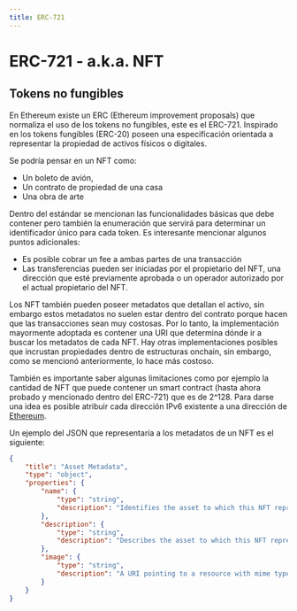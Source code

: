 ```yaml
---
title: ERC-721
---
```

# ERC-721 - a.k.a. NFT
## Tokens no fungibles
En Ethereum existe un ERC (Ethereum improvement proposals) que normaliza el uso de los tokens no fungibles, este es el ERC-721. Inspirado en los tokens fungibles (ERC-20) poseen una especificación orientada a representar la propiedad de activos físicos o digitales. 

Se podría pensar en un NFT como:
- Un boleto de avión,
- Un contrato de propiedad de una casa
- Una obra de arte

Dentro del estándar se mencionan las funcionalidades básicas que debe contener pero también la enumeración que servirá para determinar un identificador único para cada token. Es interesante mencionar algunos puntos adicionales:
- Es posible cobrar un fee a ambas partes de una transacción
- Las transferencias pueden ser iniciadas por el propietario del NFT, una dirección que esté previamente aprobada o un operador autorizado por el actual propietario del NFT.

Los NFT también pueden poseer metadatos que detallan el activo, sin embargo estos metadatos no suelen estar dentro del contrato porque hacen que las transacciones sean muy costosas. Por lo tanto, la implementación mayormente adoptada es contener una URI que determina dónde ir a buscar los metadatos de cada NFT. Hay otras implementaciones posibles que incrustan propiedades dentro de estructuras onchain, sin embargo, como se mencionó anteriormente, lo hace más costoso.

También es importante saber algunas limitaciones como por ejemplo la cantidad de NFT que puede contener un smart contract (hasta ahora probado y mencionado dentro del ERC-721) que es de 2^128. Para darse una idea es posible atribuir cada dirección IPv6 existente a una dirección de [Ethereum](../ethereum).

Un ejemplo del JSON que representaría a los metadatos de un NFT es el siguiente:
```JSON
{
    "title": "Asset Metadata",
    "type": "object",
    "properties": {
        "name": {
            "type": "string",
            "description": "Identifies the asset to which this NFT represents"
        },
        "description": {
            "type": "string",
            "description": "Describes the asset to which this NFT represents"
        },
        "image": {
            "type": "string",
            "description": "A URI pointing to a resource with mime type image/* representing the asset to which this NFT represents. Consider making any images at a width between 320 and 1080 pixels and aspect ratio between 1.91:1 and 4:5 inclusive."
        }
    }
}
```
